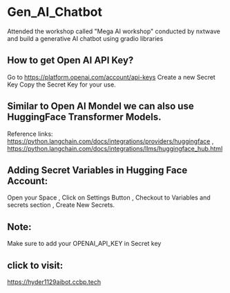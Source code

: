 # Gen_AI_Chatbot  
Attended the workshop called "Mega AI workshop" conducted by nxtwave and build a generative AI chatbot using gradio libraries

## How to get Open AI API Key?
Go to https://platform.openai.com/account/api-keys
Create a new Secret Key
Copy the Secret Key for your use.


## Similar to Open AI Mondel we can also use HuggingFace Transformer Models.
Reference links: https://python.langchain.com/docs/integrations/providers/huggingface ,
https://python.langchain.com/docs/integrations/llms/huggingface_hub.html



## Adding Secret Variables in Hugging Face Account:
Open your Space ,
Click on Settings Button ,
Checkout to Variables and secrets section ,
Create New Secrets.


## Note:
Make sure to add your OPENAI_API_KEY in Secret key

## click to visit: 
https://hyder1129aibot.ccbp.tech
